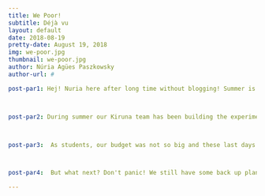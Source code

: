 ```yaml
---
title: We Poor!
subtitle: Déjà vu
layout: default
date: 2018-08-19
pretty-date: August 19, 2018
img: we-poor.jpg
thumbnail: we-poor.jpg
author: Núria Agües Paszkowsky
author-url: #

post-par1: Hej! Nuria here after long time without blogging! Summer is almost finished and we haven't even realised how fast it has passed! Well, if you are in Kiruna I would say summer is definitely gone... but in the south, there are still a few weeks left! 



post-par2: During summer our Kiruna team has been building the experiment and that means ordering components and PAYING for them. (Even though we are so lucky to have Emily in our team, The Queen of Sponsorships. THANK YOU EMILY). 



post-par3:  As students, our budget was not so big and these last days we realised we are running out of money! (Typical déjà vu for someone I will not mention but SHE will feel identified). 



post-par4:  But what next? Don't panic! We still have some back up plan. In case we needed, we are planning to do a crowdfunding. Let's see how much money we can get! 

---
```


